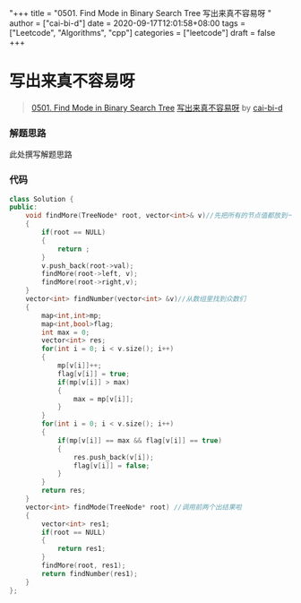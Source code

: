 "+++
title = "0501. Find Mode in Binary Search Tree 写出来真不容易呀 "
author = ["cai-bi-d"]
date = 2020-09-17T12:01:58+08:00
tags = ["Leetcode", "Algorithms", "cpp"]
categories = ["leetcode"]
draft = false
+++

# 写出来真不容易呀

> [0501. Find Mode in Binary Search Tree](https://leetcode-cn.com/problems/find-mode-in-binary-search-tree/)
> [写出来真不容易呀](https://leetcode-cn.com/problems/find-mode-in-binary-search-tree/solution/xie-chu-lai-zhen-bu-rong-yi-ya-by-cai-bi-d/) by [cai-bi-d](https://leetcode-cn.com/u/cai-bi-d/)

### 解题思路
此处撰写解题思路

### 代码

```cpp
class Solution {
public:
	void findMore(TreeNode* root, vector<int>& v)//先把所有的节点值都放到一个数组里面
	{
		if(root == NULL)
		{
			return ;
		}
		v.push_back(root->val);
		findMore(root->left, v);
		findMore(root->right,v);
	}
	vector<int> findNumber(vector<int> &v)//从数组里找到众数们
	{
		map<int,int>mp;
		map<int,bool>flag;
		int max = 0;
		vector<int> res;
		for(int i = 0; i < v.size(); i++)
		{
			mp[v[i]]++;
			flag[v[i]] = true;
			if(mp[v[i]] > max)
			{
				max = mp[v[i]];
			}
		}
		for(int i = 0; i < v.size(); i++)
		{
			if(mp[v[i]] == max && flag[v[i]] == true)
			{
				res.push_back(v[i]);
				flag[v[i]] = false;
			}
		}
		return res;
	}
    vector<int> findMode(TreeNode* root) //调用前两个出结果啦
	{
		vector<int> res1;
		if(root == NULL)
		{
			return res1;
		}
		findMore(root, res1);
		return findNumber(res1);
    }
};
```